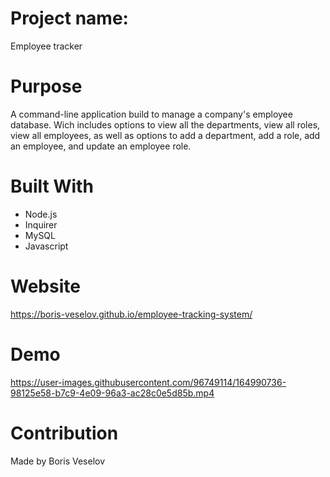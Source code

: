# Project name: 

Employee tracker

# Purpose

A command-line application build to manage a company's employee database. Wich includes options to view all the departments, view all roles, view all employees, as well as options to add a department, add a role, add an employee, and update an employee role.

# Built With

* Node.js
* Inquirer
* MySQL
* Javascript

# Website

https://boris-veselov.github.io/employee-tracking-system/

# Demo

https://user-images.githubusercontent.com/96749114/164990736-98125e58-b7c9-4e09-96a3-ac28c0e5d85b.mp4

# Contribution

Made by Boris Veselov
